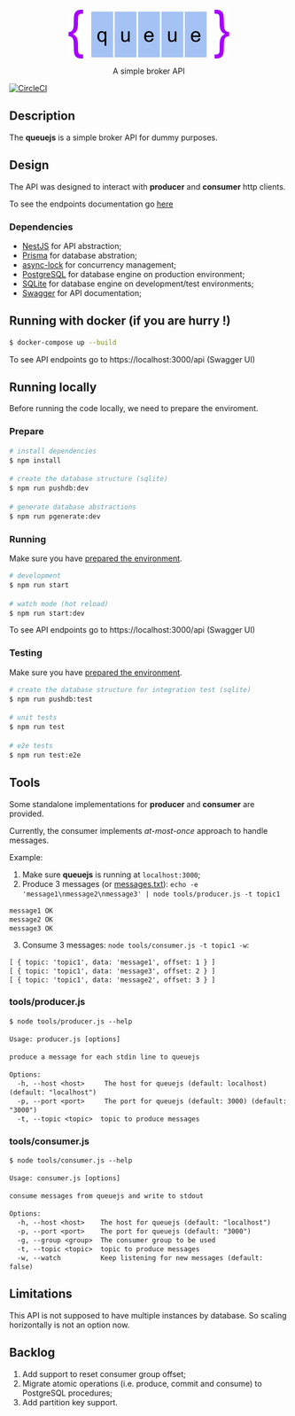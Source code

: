 <p align="center">
  <img src="./images/logo.png" align="center">
</p>

<p align="center">A simple broker API</p>

[![CircleCI](https://circleci.com/gh/pedrohml/queuejs/tree/main.svg?style=svg&circle-token=6dbd5dbe3f8bdd1575b786f9b5e15970cffde9d6)](https://circleci.com/gh/pedrohml/queuejs/tree/main)

## Description

The **queuejs** is a simple broker API for dummy purposes.

## Design

The API was designed to interact with **producer** and **consumer** http clients.

To see the endpoints documentation go [here](./docs/endpoints.md)
### Dependencies
- [NestJS](https://nestjs.com) for API abstraction;
- [Prisma](https://www.prisma.io) for database abstration;
- [async-lock](https://www.npmjs.com/package/async-lock) for concurrency management;
- [PostgreSQL](https://www.postgresql.org) for database engine on production environment;
- [SQLite](https://www.sqlite.org/index.html) for database engine on development/test environments;
- [Swagger](https://swagger.io) for API documentation;

## Running with docker (if you are hurry !)

```bash
$ docker-compose up --build
```

To see API endpoints go to https://localhost:3000/api (Swagger UI)

## Running locally

Before running the code locally, we need to prepare the enviroment.

### Prepare

```bash
# install dependencies
$ npm install

# create the database structure (sqlite)
$ npm run pushdb:dev

# generate database abstractions
$ npm run pgenerate:dev
```

### Running

Make sure you have [prepared the environment](#Prepare).

```bash
# development
$ npm run start

# watch mode (hot reload)
$ npm run start:dev
```

To see API endpoints go to https://localhost:3000/api (Swagger UI)

### Testing

Make sure you have [prepared the environment](#Prepare).

```bash
# create the database structure for integration test (sqlite)
$ npm run pushdb:test

# unit tests
$ npm run test

# e2e tests
$ npm run test:e2e
```

## Tools

Some standalone implementations for **producer** and **consumer** are provided.

Currently, the consumer implements *at-most-once* approach to handle messages.

Example:
  1. Make sure **queuejs** is running at `localhost:3000`;
  2. Produce 3 messages (or [messages.txt](./tools/messages.txt?raw=true)): `echo -e 'message1\nmessage2\nmessage3' | node tools/producer.js -t topic1`
  ```
message1 OK
message2 OK
message3 OK
  ```
  3. Consume 3 messages: `node tools/consumer.js -t topic1 -w`:
  ```
[ { topic: 'topic1', data: 'message1', offset: 1 } ]
[ { topic: 'topic1', data: 'message3', offset: 2 } ]
[ { topic: 'topic1', data: 'message2', offset: 3 } ]
  ```

### **tools/producer.js**

```
$ node tools/producer.js --help

Usage: producer.js [options]

produce a message for each stdin line to queuejs

Options:
  -h, --host <host>     The host for queuejs (default: localhost) (default: "localhost")
  -p, --port <port>     The port for queuejs (default: 3000) (default: "3000")
  -t, --topic <topic>  topic to produce messages
```

### **tools/consumer.js**

```
$ node tools/consumer.js --help

Usage: consumer.js [options]

consume messages from queuejs and write to stdout

Options:
  -h, --host <host>    The host for queuejs (default: "localhost")
  -p, --port <port>    The port for queuejs (default: "3000")
  -g, --group <group>  The consumer group to be used
  -t, --topic <topic>  topic to produce messages
  -w, --watch          Keep listening for new messages (default: false)
```

## Limitations

This API is not supposed to have multiple instances by database.
So scaling horizontally is not an option now.

## Backlog

1. Add support to reset consumer group offset;
2. Migrate atomic operations (i.e. produce, commit and consume) to PostgreSQL procedures;
3. Add partition key support.

